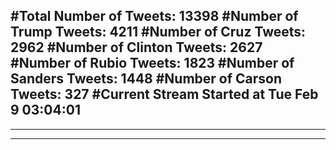 #Total Number of Tweets: 13398 
#Number of Trump Tweets: 4211
#Number of Cruz Tweets: 2962
#Number of Clinton Tweets: 2627
#Number of Rubio Tweets: 1823
#Number of Sanders Tweets: 1448
#Number of Carson Tweets: 327
#Current Stream Started at Tue Feb  9 03:04:01
---
---
---
